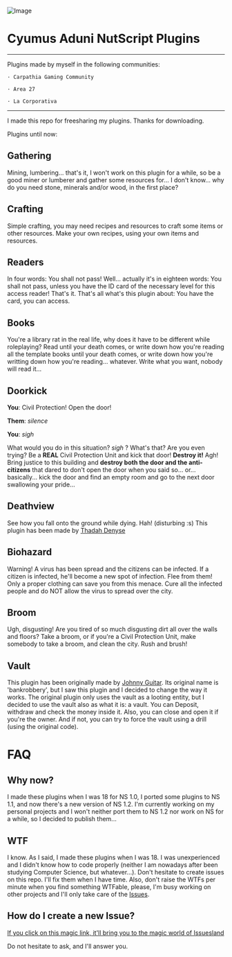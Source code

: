 ![Image](https://avatars2.githubusercontent.com/u/8088613?v=4&u=11f050943371f7192967259279811c7343a08b03&s=400)

# Cyumus Aduni NutScript Plugins
______

Plugins made by myself in the following communities:

    · Carpathia Gaming Community

    · Area 27

    · La Corporativa


______

I made this repo for freesharing my plugins. Thanks for downloading.

Plugins until now:

## Gathering
Mining, lumbering... that's it, I won't work on this plugin for a while, so be a good miner or lumberer and gather some resources for... I don't know... why do you need stone, minerals and/or wood, in the first place?

## Crafting
Simple crafting, you may need recipes and resources to craft some items or other resources. Make your own recipes, using your own items and resources.

## Readers
In four words: You shall not pass!
Well... actually it's in eighteen words: You shall not pass, unless you have the ID card of the necessary level for this access reader!
That's it. That's all what's this plugin about: You have the card, you can access.

## Books
You're a library rat in the real life, why does it have to be different while roleplaying? Read until your death comes, or write down how you're reading all the template books until your death comes, or write down how you're writting down how you're reading... whatever. Write what you want, nobody will read it...

## Doorkick
**You**: Civil Protection! Open the door!

**Them**: *silence*

**You**: *sigh*

What would you do in this situation? *sigh* ? What's that? Are you even trying? Be a **REAL** Civil Protection Unit and kick that door! **Destroy it!** Agh! Bring justice to this building and **destroy both the door and the anti-citizens** that dared to don't open the door when you said so... or... basically... kick the door and find an empty room and go to the next door swallowing your pride...

## Deathview
See how you fall onto the ground while dying. Hah! (disturbing :s)
This plugin has been made by [Thadah Denyse](http://www.github.com/Thadah)

## Biohazard
Warning! A virus has been spread and the citizens can be infected. If a citizen is infected, he'll become a new spot of infection. Flee from them! Only a proper clothing can save you from this menace. Cure all the infected people and do NOT allow the virus to spread over the city.

## Broom
Ugh, disgusting! Are you tired of so much disgusting dirt all over the walls and floors? Take a broom, or if you're a Civil Protection Unit, make somebody to take a broom, and clean the city. Rush and brush!


## Vault
This plugin has been originally made by [Johnny Guitar](https://github.com/johnnyguitarFP/NSPlugins). Its original name is 'bankrobbery', but I saw this plugin and I decided to change the way it works. The original plugin only uses the vault as a looting entity, but I decided to use the vault also as what it is: a vault. You can Deposit, withdraw and check the money inside it. Also, you can close and open it if you're the owner. And if not, you can try to force the vault using a drill (using the original code).

# FAQ
## Why now?
I made these plugins when I was 18 for NS 1.0, I ported some plugins to NS 1.1, and now there's a new version of NS 1.2. I'm currently working on my personal projects and I won't neither port them to NS 1.2 nor work on NS for a while, so I decided to publish them...

## WTF
I know. As I said, I made these plugins when I was 18. I was unexperienced and I didn't know how to code properly (neither I am nowadays after been studying Computer Science, but whatever...). Don't hesitate to create issues on this repo. I'll fix them when I have time. Also, don't raise the WTFs per minute when you find something WTFable, please, I'm busy working on other projects and I'll only take care of the [Issues](https://github.com/Cyumus/Plugins/issues).

## How do I create a new Issue?
[If you click on this magic link, it'll bring you to the magic world of Issuesland](https://github.com/Cyumus/Plugins/issues/new)

Do not hesitate to ask, and I'll answer you.
